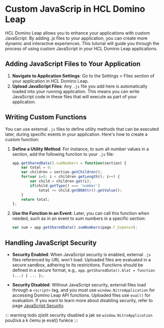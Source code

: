 # Custom JavaScrip in HCL Domino Leap

HCL Domino Leap allows you to enhance your applications with custom JavaScript. By adding .js files to your
application, you can create more dynamic and interactive experiences. This tutorial will guide you through the process
of using custom JavaScript in your HCL Domino Leap applications.

## Adding JavaScript Files to Your Application

1. **Navigate to Application Settings**: Go to the Settings > Files section of your application in HCL Domino Leap.
2. **Upload JavaScript Files**: Any `.js` file you add here is automatically loaded into your running application. This
   means you can write JavaScript code in these files that will execute as part of your application.

## Writing Custom Functions

You can use external `.js` files to define utility methods that can be executed later, during specific events in your
application. Here's how to create a custom function:

1. **Define a Utility Method**: For instance, to sum all number values in a section, add the following function to your
   `.js` file:

   ```javascript
   app.getSharedData().sumNumbers = function(section) {
       var total = 0;
       var children = section.getChildren();
       for(var i=0; i < children.getLength(); i++) {
           var child = children.get(i);
           if(child.getType() === 'number')
               total += child.getBOAttr().getValue();
       }
       return total;
   };
   ```

2. **Use the Function in an Event**: Later, you can call this function when needed, such as in an event to sum numbers
   in a specific section:

   ```javascript
   var sum = app.getSharedData().sumNumbers(page.F_Expense);
   ```

## Handling JavaScript Security

- **Security Enabled**: When JavaScript security is enabled, external `.js` files referenced by URL won't load. Uploaded
  files are evaluated in a secure sandbox, adhering to its restrictions. Functions should be defined in a secure format,
  e.g., `app.getSharedData().blat = function (...) { ... };`.

- **Security Disabled**: Without JavaScript security, external files load through a `<script>` tag, and you must
  use `window.NitroApplication` for accessing Domino Leap API functions. Uploaded files use `eval()` for evaluation. If
  you want to learn more about disabling security, refer to page [JavaScript Security](/low-code-basics/js_in_dleap/security). 

::: warning todo
zjistit security disabled a jak se `window.NitroApplication` používá a k čemu je eval() funkce
:::